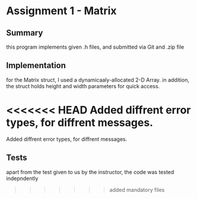 # Assignment 1 - Matrix
## Summary
this program implements given .h files, and submitted via Git and .zip file

## Implementation
for the Matrix struct, I used a dynamicaaly-allocated 2-D Array.
in addition, the struct holds height and width parameters for quick access.

<<<<<<< HEAD
Added diffrent error types, for diffrent messages.
=======
Added diffrent error types, for diffrent messages.

## Tests
apart from the test given to us by the instructor, the code was tested indepndently
>>>>>>> added mandatory files
